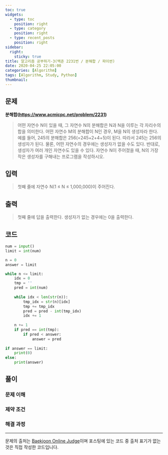 ```yaml
---
toc: true
widgets:
  - type: toc
    position: right
  - type: category
    position: right
  - type: recent_posts
    position: right
sidebar:
  right:
    sticky: true
title: 알고리즘 공부하기-3(백준 2231번 / 분해합 / 파이썬)
date: 2020-04-25 22:05:00
categories: [Algorithm]
tags: [Algorithm, Study, Python]
thumbnail:
---
```


## 문제
**분해합(https://www.acmicpc.net/problem/2231)**
> 어떤 자연수 N이 있을 때, 그 자연수 N의 분해합은 N과 N을 이루는 각 자리수의 합을 의미한다. 어떤 자연수 M의 분해합이 N인 경우, M을 N의 생성자라 한다. 예를 들어, 245의 분해합은 256(=245+2+4+5)이 된다. 따라서 245는 256의 생성자가 된다. 물론, 어떤 자연수의 경우에는 생성자가 없을 수도 있다. 반대로, 생성자가 여러 개인 자연수도 있을 수 있다.
자연수 N이 주어졌을 때, N의 가장 작은 생성자를 구해내는 프로그램을 작성하시오.

<!-- more -->

## 입력
> 첫째 줄에 자연수 N(1 ≤ N ≤ 1,000,000)이 주어진다.

## 출력
> 첫째 줄에 답을 출력한다. 생성자가 없는 경우에는 0을 출력한다.

## 코드
```python
num = input()
limit = int(num)

n = 0
answer = limit

while n <= limit:
    idx = 0
    tmp = ''
    pred = int(num)
    
    while idx < len(str(n)):
        tmp_idx = str(n)[idx]
        tmp += tmp_idx
        pred = pred - int(tmp_idx)
        idx += 1
        
    n += 1
    if pred == int(tmp):
        if pred < answer:
            answer = pred
            
if answer == limit:
    print(0)
else:
    print(answer)
```

## 풀이
### 문제 이해

### 제약 조건

### 해결 과정

---

문제의 출처는 [Baekjoon Online Judge](https://www.acmicpc.net/)이며 포스팅에 있는 코드 중 출처 표기가 없는 것은 직접 작성한 코드입니다.
